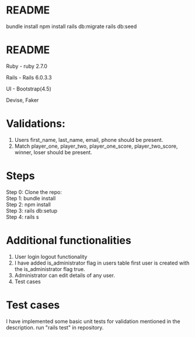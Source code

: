 # README

bundle install
npm install
rails db:migrate
rails db:seed


# README

Ruby - ruby 2.7.0

Rails - Rails 6.0.3.3

UI - Bootstrap(4.5)

Devise, Faker

# Validations:
1) Users first_name, last_name, email, phone should be present.
2) Match player_one, player_two, player_one_score, player_two_score, winner, loser should be present.

# Steps
Step 0: Clone the repo: <br />
Step 1: bundle install <br />
Step 2: npm install <br />
Step 3: rails db:setup <br />
Step 4: rails s <br />

# Additional functionalities
1) User login logout functionality
2) I have added is_administrator flag in users table first user is created with the is_administrator flag true.
3) Administrator can edit details of any user.
4) Test cases

# Test cases
I have implemented some basic unit tests for validation mentioned in the description.
run "rails test" in repository.